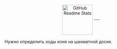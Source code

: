<p align="center">
 <img width="100px" src="https://images.app.goo.gl/kVNtnDesLAvtd7aH6" align="center" alt="GitHub Readme Stats" />
---

Нужно определить ходы коня на шахматной доске.

